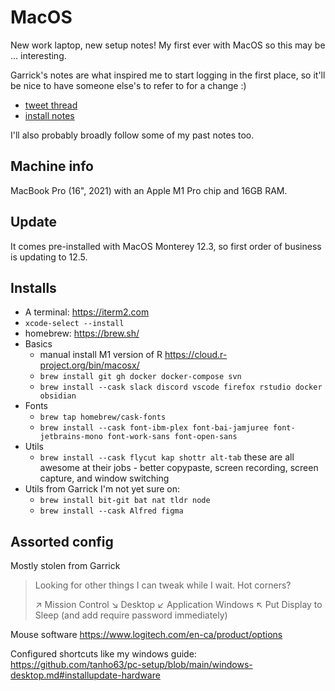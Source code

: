 # MacOS

New work laptop, new setup notes! My first ever with MacOS so this may be ... interesting. 

Garrick's notes are what inspired me to start logging in the first place, so it'll be nice to have someone else's to refer to for a change :) 

- [tweet thread](https://www.garrickadenbuie.com/blog/setting-up-a-new-macbook-pro/) 
- [install notes](https://gist.github.com/gadenbuie/a14cab3d075901d8b25cbaf9e1f1fa7d)

I'll also probably broadly follow some of my past notes too.

## Machine info

MacBook Pro (16", 2021) with an Apple M1 Pro chip and 16GB RAM. 

## Update

It comes pre-installed with MacOS Monterey 12.3, so first order of business is updating to 12.5. 

## Installs

- A terminal: https://iterm2.com
- `xcode-select --install` 
- homebrew: https://brew.sh/
- Basics
  - manual install M1 version of R https://cloud.r-project.org/bin/macosx/ 
  - `brew install git gh docker docker-compose svn`
  - `brew install --cask slack discord vscode firefox rstudio docker obsidian`
- Fonts
  - `brew tap homebrew/cask-fonts`
  - `brew install --cask font-ibm-plex font-bai-jamjuree font-jetbrains-mono font-work-sans font-open-sans`
- Utils
  - `brew install --cask flycut kap shottr alt-tab` these are all awesome at their jobs - better copypaste, screen recording, screen capture, and window switching
- Utils from Garrick I'm not yet sure on:
  - `brew install bit-git bat nat tldr node`
  - `brew install --cask Alfred figma`
  
## Assorted config
Mostly stolen from Garrick

> Looking for other things I can tweak while I wait. Hot corners?
> 
> ↗️ Mission Control
> ↘️ Desktop
> ↙️ Application Windows
> ↖️ Put Display to Sleep (and add require password immediately)

Mouse software https://www.logitech.com/en-ca/product/options

Configured shortcuts like my windows guide: https://github.com/tanho63/pc-setup/blob/main/windows-desktop.md#installupdate-hardware
